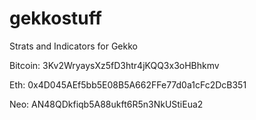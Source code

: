 # gekkostuff
Strats and Indicators for Gekko




Bitcoin:
3Kv2WryaysXz5fD3htr4jKQQ3x3oHBhkmv

Eth:
0x4D045AEf5bb5E08B5A662FFe77d0a1cFc2DcB351

Neo:
AN48QDkfiqb5A88ukft6R5n3NkUStiEua2